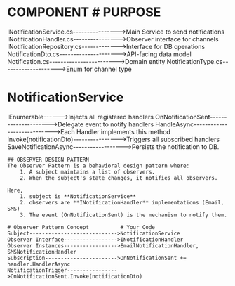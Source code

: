 # COMPONENT                             # PURPOSE
INotificationService.cs---------------->Main Service to send notifications
INotificationHandler.cs---------------->Observer interface for channels
INotificationRepository.cs------------->Interface for DB operations
NotificationDto.cs--------------------->API-facing data model
Notification.cs------------------------>Domain entity
NotificationType.cs-------------------->Enum for channel type

# NotificationService
IEnumerable<INotificationHandler>------>Injects all registered handlers
OnNotificationSent--------------------->Delegate event to notify handlers
HandleAsync---------------------------->Each Handler implements this method
Invoke(notificationDto)---------------->Triggers all subscribed handlers
SaveNotificationAsync------------------>Persists the notification to DB.

    ## OBSERVER DESIGN PATTERN
    The Observer Pattern is a behavioral design pattern where:
        1. A subject maintains a list of observers.
        2. When the subject's state changes, it notifies all observers.
    
    Here, 
        1. subject is **NotificationService**
        2. observers are **INotificationHandler** implementations (Email, SMS)
        3. The event (OnNotificationSent) is the mechanism to notify them.
    
    # Observer Pattern Concept          # Your Code
    Subject---------------------------->NotificationService
    Observer Interface----------------->INotificationHandler
    Observer Instances----------------->EmailNotificationHandler, SMSNotificationHandler
    Subscription----------------------->OnNotificationSent += handler.HandlerAsync
    NotificationTrigger---------------->OnNotificationSent.Invoke(notificationDto)